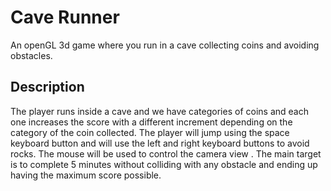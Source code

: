 # Cave Runner
An openGL 3d game where you run in a cave collecting coins and avoiding obstacles.

## Description
The player runs inside a cave and we have categories of coins and each one increases the score with a different increment depending on the category of the coin collected.
The player will jump using the space keyboard button and will use the left and right keyboard buttons to avoid rocks.
The mouse will be used to control the camera view . 
The main target is to complete 5 minutes without colliding with any obstacle and ending up having the maximum score possible.
